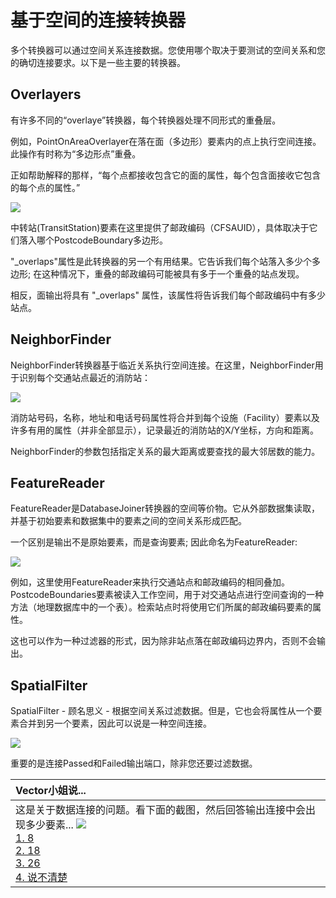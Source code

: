# 基于空间的连接转换器

多个转换器可以通过空间关系连接数据。您使用哪个取决于要测试的空间关系和您的确切连接要求。以下是一些主要的转换器。

## Overlayers

有许多不同的“overlaye”转换器，每个转换器处理不同形式的重叠层。

例如，PointOnAreaOverlayer在落在面（多边形）要素内的点上执行空间连接。此操作有时称为“多边形点”重叠。

正如帮助解释的那样，“每个点都接收包含它的面的属性，每个包含面接收它包含的每个点的属性。”

![](../../.gitbook/assets/img4.058.pointonareaoverlayeroncanvas.png)

中转站\(TransitStation\)要素在这里提供了邮政编码（CFSAUID），具体取决于它们落入哪个PostcodeBoundary多边形。

"\_overlaps"属性是此转换器的另一个有用结果。它告诉我们每个站落入多少个多边形; 在这种情况下，重叠的邮政编码可能被具有多于一个重叠的站点发现。

相反，面输出将具有 "\_overlaps" 属性，该属性将告诉我们每个邮政编码中有多少站点。

## NeighborFinder

NeighborFinder转换器基于临近关系执行空间连接。在这里，NeighborFinder用于识别每个交通站点最近的消防站：

![](../../.gitbook/assets/img4.059.neighborfinderoncanvas.png)

消防站号码，名称，地址和电话号码属性将合并到每个设施（Facility）要素以及许多有用的属性（并非全部显示），记录最近的消防站的X/Y坐标，方向和距离。

NeighborFinder的参数包括指定关系的最大距离或要查找的最大邻居数的能力。

## FeatureReader

FeatureReader是DatabaseJoiner转换器的空间等价物。它从外部数据集读取，并基于初始要素和数据集中的要素之间的空间关系形成匹配。

一个区别是输出不是原始要素，而是查询要素; 因此命名为FeatureReader:

![](../../.gitbook/assets/img4.060.featurereaderoncanvas.png)

例如，这里使用FeatureReader来执行交通站点和邮政编码的相同叠加。PostcodeBoundaries要素被读入工作空间，用于对交通站点进行空间查询的一种方法（地理数据库中的一个表）。检索站点时将使用它们所属的邮政编码要素的属性。

这也可以作为一种过滤器的形式，因为除非站点落在邮政编码边界内，否则不会输出。

## SpatialFilter

SpatialFilter - 顾名思义 - 根据空间关系过滤数据。但是，它也会将属性从一个要素合并到另一个要素，因此可以说是一种空间连接。

![](../../.gitbook/assets/img4.060b.spatialfilterjoin.png)

重要的是连接Passed和Failed输出端口，除非您还要过滤数据。

|  Vector小姐说... |
| :--- |
|  这是关于数据连接的问题。看下面的截图，然后回答输出连接中会出现多少要素...  ![](../../.gitbook/assets/img4.061.featuremergerquestion.png)  <br>[1. 8](http://52.73.3.37/fmedatastreaming/Manual/QAResponse2017.fmw?chapter=5&question=6&answer=1&DestDataset_TEXTLINE=C%3A%5CFMEOutput%5CQAResponse.html)  <br>[2. 18](http://52.73.3.37/fmedatastreaming/Manual/QAResponse2017.fmw?chapter=5&question=6&answer=2&DestDataset_TEXTLINE=C%3A%5CFMEOutput%5CQAResponse.html)  <br>[3. 26](http://52.73.3.37/fmedatastreaming/Manual/QAResponse2017.fmw?chapter=5&question=6&answer=3&DestDataset_TEXTLINE=C%3A%5CFMEOutput%5CQAResponse.html)  <br>[4. 说不清楚](http://52.73.3.37/fmedatastreaming/Manual/QAResponse2017.fmw?chapter=5&question=6&answer=4&DestDataset_TEXTLINE=C%3A%5CFMEOutput%5CQAResponse.html) |

